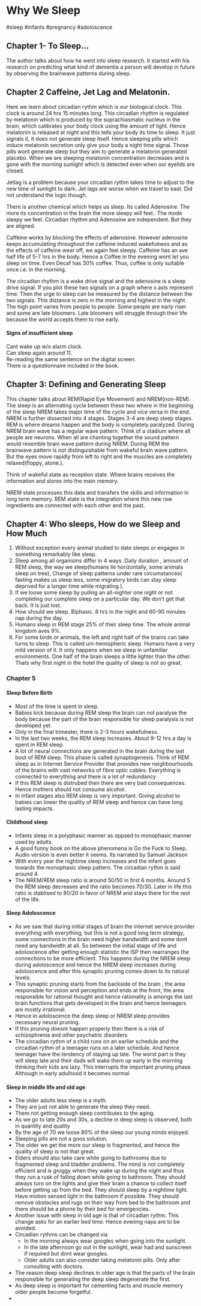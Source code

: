 # Why We Sleep

<!--@nested-tags:sleep,infants,pregnancy,adoloscence-->
#sleep
#infants
#pregnancy
#adoloscence

## Chapter 1- To Sleep…

The author talks about how he went into sleep research. It started with his research on predicting what kind of dementia a person will develop in future by observing the brainwave patterns during sleep.

## Chapter 2 Caffeine, Jet Lag and Melatonin.

Here we learn about circadian rythm which is our biological clock. This clock is around 24 hrs 15 minutes long. This circadian rhythm is regulated by melatonin which is produced by the suprachiasmatic nucleus in the brain, which calibrates your body clock using the amount of light. Hence melatonin is released at night and this tells your body its time to sleep. It just signals it, it does not generate sleep itself. Hence sleeping pills which induce melatonin secretion only give your body a night time signal. Those pills wont generate sleep but they aim to generate a melatonin generated placebo. When we are sleeping melatonin concentration decreases and is gone with the morning sunlight which is detected even when our eyelids are closed.

Jetlag is a problem because your circadian rythm takes time to adjust to the new time of sunlight to dark.
Jet lags are worse when we travel to east. Did not understand the logic though. 


There is another chemical which helps us sleep. Its called Adenosine. The more its concentration in the brain the more sleepy will feel.. The mode sleepy we feel. Circadian rhythm and Adenosine are independent. But they are aligned. 

Caffeine works by blocking the effects of adenosine. However adenosine keeps accumulating throughout the caffeine induced wakefulness and as the effects of caffeine wear off, we again feel sleepy. 
Caffeine has an ave half life of 5-7 hrs in the body. Hence a Coffee in the evening wont let you sleep on time. Even Decaf has 30% coffee. Thus, coffee is only suitable once i.e. in the morning.

The circadian rhythm is a wake drive signal and the adenosine is a sleep drive signal. If you plot these two signals on a graph where x axis represent time. Then the urge to sleep can be measured by the distance between the two signals. This distance is zero in the morning and highest in the night. The high point varies from people to people. Some people are early riser and some are late bloomers. Late bloomers will struggle through their life because the world accepts them to rise early.

#### Signs of insufficient sleep
Cant wake up w/o alarm clock.  
Can sleep again around 11.  
Re-reading the same sentence on the digital screen.   
There is a questionnaire included in the book.  


## Chapter 3: Defining and Generating Sleep

This chapter talks about REM(Rapid Eye Movement) and NREM(non-REM).
The sleep is an alternating cycle between these two where in the beginning of the sleep NREM takes major time of the cycle and vice versa in the end.
NREM is further dissected into 4 stages. Stages 3-4 are deep sleep stages.
REM is where dreams happen and the body is completely paralyzed.
During NREM brain wave has a regular wave pattern. Think of a stadium where all people are neurons. When all are chanting together the sound pattern would resemble brain wave pattern during NREM.
During REM the brainwave pattern is not distinguishable from wakeful brain wave pattern. But the eyes move rapidly from left to right and the muscles are completely relaxed(floppy, atone.).

Think of wakeful state as reception state. Where brains receives the information and stores into the main memory.

NREM state processes this data and transfers the skills and information in long term memory.
REM state is the integration where this new raw ingredients are connected with each other and the past.


## Chapter 4: Who sleeps, How do we Sleep and How Much

1. Without exception every animal studied to date sleeps or engages in something remarkably like sleep.
2. Sleep among all organisms differ in 4 ways .Daily duration , amount of REM sleep, the way we sleep(humans lie horizontally, some animals sleep on tree), Change of sleep patterns under rare circumstances( fasting makes us sleep less, some migratory birds can stay sleep deprived for a longer time while migrating ).
3. If we loose some sleep by pulling an all-nighter one night or not completing our complete sleep on a particular day. We don’t get that back. It is just lost.
4. How should we sleep. Biphasic. 8 hrs in the night and 60-90 minutes nap during the day.
5. Humans sleep in REM stage 25% of their sleep time. The whole animal kingdom aves 9%.
6. For some birds or animals, the left and right half of the brains can take turns to sleep. This is called uni-hemispheric sleep. Humans have a very mild version of it. It only happens when we sleep in unfamiliar environments. One half of the brain sleeps a little lighter than the other. Thats why first night in the hotel the quality of sleep is not so great.



### Chapter 5

#### Sleep Before Birth
- Most of the time is spent in sleep.
- Babies kick because during REM sleep the brain can not paralyse the body because the part of the brain responsible for sleep paralysis is not developed yet.
- Only in the final trimester, there is 2-3 hours wakefulness.
- In the last two weeks, the REM sleep increases. About 9-12 hrs a day is spent in REM sleep.
- A lot of neural connections are generated in the brain during the last bout of REM sleep. This phase is called synaptogenesis. Think of REM sleep as in Internet Service Provider that provides new neighbourhoods of the brains with vast networks of fibre optic cables. Everything is connected to everything and there is a lot of redundancy
- If this REM sleep is distrubed then there are very bad consequences. Hence mothers should not consume alcohol.
- In infant stages also REM sleep is very important. Giving alcohol to babies can lower the quality of REM sleep and hence can have long lasting impacts.


#### Childhood sleep
- Infants sleep in a polyphasic manner as oppsed to monophasic manner used by adults.
- A good funny book on the above phenomena is Go the Fuck to Sleep. Audio version is even better it seems. Its narrated by Samuel Jackson
- With every year the nightime sleep increases and the infant goes towards the monophasic sleep pattern. The circadian rythm is said around 4.
- The NREM/REM sleep ratio is around 50/50 in first 6 months. Around 5 the REM sleep decreases and the ratio becomes 70/30. Later in life this ratio is stablised to 80/20 in favor of NREM and stays there for the rest of the life.

#### Sleep Adoloscence
- As we saw that during initial stages of brain the internet service provider everything with everything, but this is not a good long term strategy, some connections in the brain need higher bandwidth and some dont need any bandwidth at all. So between the initial stage of life and adoloscence after getting enough statistic the ISP then rearranges the connections to be more efficient. This happens during the NREM sleep during adoloscence and hence the NREM sleep increases during adoloscence and after this synaptic pruning comes down to its natural levels.
- This synaptic pruning starts from the backside of the brain , the area responsible for vision and perception and ends at the front, the area responsible for rational thought and hence rationality is amongs the last brain functions that gets developed in the brain and hence teenagers are mostly irrational.
- Hence in adoloscence the deep sleep or NREM sleep provides necessary neural pruning.
- If this pruning doesnt happen properly then there is a risk of schizophrenia and other psychatric disorders
- The circadian rythm of a child runs on an earlier schedule and the circadian rythm of a teenager runs on a later schedule. And hence teenager have the tendency of staying up late. The worst part is they will sleep late and their dads will wake them up early in the morning thinking their kids are lazy. This interrupts the important pruning phase. Although in early adulhood it becomes normal


#### Sleep in middle life and old age

- The older adults less sleep is a myth.
- They are just not able to generate the sleep they need.
- Them not getting enough sleep contributes to the aging.
- As we go to late 20s and 30s, a decline in deep sleep is observed, both in quantity and quality
- By the age of 70 we loose 80% of the sleep our young minds enjoyed.
- Sleeping pills are not a goos solution.
- The older we get the more our sleep is fragmented, and hence the quality of sleep is not that great.
- Elders should also take care while going to bathrooms due to fragmented sleep and bladder problems. The mind is not completely efficient  and is groggy when they wake up during the night and thus they run a rusk of falling down while going to bathroom. They should always turn on the lights and give their brain a chance to collect itself before getting up from the bed. They should sleep by a nightime light. Have motion sensed light in the bathroom if possible. They should remove obstacles and rugs on their way from bed to the bathroom and there should be a phone by their bed for emergencies.
- Another issue with sleep in old age is that of circadian rythm. This change asks for an earlier bed time. Hence evening naps are to be avoided.
- Circadian rythms can be changed via
  - In the morning always wear googles when going into the sunlight.
  - In the late afternoon go out in the sunlight, wear had and sunscreen if required but dont wear googles.
  - Older adults can also consider taking melatonin pills. Only after consulting with doctors.
- The reason deep sleep declines in older age is that the parts of the brain responsible for generating the deep sleep degenerate the first. 
- As deep sleep is important for cementing facts and muscle memory older people become forgetful.
-  



